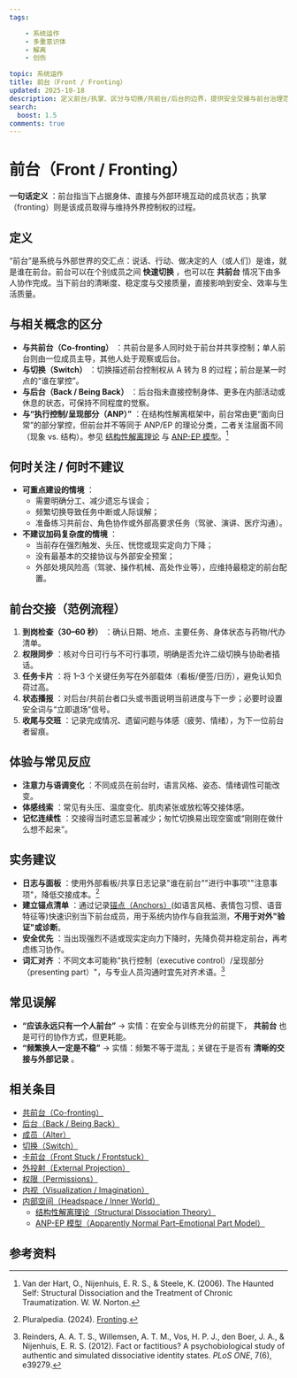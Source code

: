 ```yaml
---
tags:

    - 系统运作
    - 多重意识体
    - 解离
    - 创伤

topic: 系统运作
title: 前台（Front / Fronting）
updated: 2025-10-18
description: 定义前台/执掌、区分与切换/共前台/后台的边界，提供安全交接与前台治理范例、常见误解与参考资料。
search:
  boost: 1.5
comments: true
---
```


# 前台（Front / Fronting）

**一句话定义** ：前台指当下占据身体、直接与外部环境互动的成员状态；执掌（fronting）则是该成员取得与维持外界控制权的过程。

## 定义

“前台”是系统与外部世界的交汇点：说话、行动、做决定的人（或人们）是谁，就是谁在前台。前台可以在个别成员之间 **快速切换** ，也可以在 **共前台** 情况下由多人协作完成。当下前台的清晰度、稳定度与交接质量，直接影响到安全、效率与生活质量。

## 与相关概念的区分

- **与共前台（Co-fronting）** ：共前台是多人同时处于前台并共享控制；单人前台则由一位成员主导，其他人处于观察或后台。
- **与切换（Switch）** ：切换描述前台控制权从 A 转为 B 的过程；前台是某一时点的“谁在掌控”。
- **与后台（Back / Being Back）** ：后台指未直接控制身体、更多在内部活动或休息的状态，可保持不同程度的觉察。
- **与“执行控制/呈现部分（ANP）”** ：在结构性解离框架中，前台常由更“面向日常”的部分掌控，但前台并不等同于 ANP/EP 的理论分类，二者关注层面不同（现象 vs. 结构）。参见 [结构性解离理论](Structural-Dissociation-Theory.md) 与 [ANP-EP 模型](Apparently-Normal-Part-Emotional-Part-Model.md)。[^vanderhart2006-ffront]

## 何时关注 / 何时不建议

- **可重点建设的情境** ：
    - 需要明确分工、减少遗忘与误会；
    - 频繁切换导致任务中断或人际误解；
    - 准备练习共前台、角色协作或外部高要求任务（驾驶、演讲、医疗沟通）。
- **不建议加码复杂度的情境** ：
    - 当前存在强烈触发、头压、恍惚或现实定向力下降；
    - 没有最基本的交接协议与外部安全预案；
    - 外部处境风险高（驾驶、操作机械、高处作业等），应维持最稳定的前台配置。

## 前台交接（范例流程）

1. **到岗检查（30–60 秒）** ：确认日期、地点、主要任务、身体状态与药物/代办清单。
2. **权限同步** ：核对今日可行与不可行事项，明确是否允许二级切换与协助者插话。
3. **任务卡片** ：将 1–3 个关键任务写在外部载体（看板/便签/日历），避免认知负荷过高。
4. **状态播报** ：对后台/共前台者口头或书面说明当前进度与下一步；必要时设置安全词与“立即退场”信号。
5. **收尾与交班** ：记录完成情况、遗留问题与体感（疲劳、情绪），为下一位前台者留痕。

## 体验与常见反应

- **注意力与语调变化** ：不同成员在前台时，语言风格、姿态、情绪调性可能改变。
- **体感线索** ：常见有头压、温度变化、肌肉紧张或放松等交接体感。
- **记忆连续性** ：交接得当时遗忘显著减少；匆忙切换易出现空窗或“刚刚在做什么想不起来”。

## 实务建议

- **日志与面板** ：使用外部看板/共享日志记录"谁在前台""进行中事项""注意事项"，降低交接成本。[^pluralpedia-front]
- **建立锚点清单** ：通过记录[锚点（Anchors）](Anchors.md)(如语言风格、表情包习惯、语音特征等)快速识别当下前台成员，用于系统内协作与自我监测，**不用于对外"验证"或诊断**。
- **安全优先** ：当出现强烈不适或现实定向力下降时，先降负荷并稳定前台，再考虑练习协作。
- **词汇对齐** ：不同文本可能称"执行控制（executive control）/呈现部分（presenting part）"，与专业人员沟通时宜先对齐术语。[^reinders2012]

## 常见误解

- **“应该永远只有一个人前台”** → 实情：在安全与训练充分的前提下， **共前台** 也是可行的协作方式，但更耗能。
- **“频繁换人一定是不稳”** → 实情：频繁不等于混乱；关键在于是否有 **清晰的交接与外部记录** 。

## 相关条目

- [共前台（Co-fronting）](Co-Fronting.md)
- [后台（Back / Being Back）](Back-Being-Back.md)
- [成员（Alter）](Alter.md)
- [切换（Switch）](Switch.md)
- [卡前台（Front Stuck / Frontstuck）](Frontstuck.md)
- [外投射（External Projection）](External-Projection.md)
- [权限（Permissions）](Permissions.md)
- [内视（Visualization / Imagination）](Visualization-Imagination.md)
- [内部空间（Headspace / Inner World）](Headspace-Inner-World.md)
    - [结构性解离理论（Structural Dissociation Theory）](Structural-Dissociation-Theory.md)
    - [ANP-EP 模型（Apparently Normal Part–Emotional Part Model）](Apparently-Normal-Part-Emotional-Part-Model.md)

## 参考资料

[^pluralpedia-front]: Pluralpedia. (2024). [Fronting](https://pluralpedia.org/w/Fronting).
[^reinders2012]: Reinders, A. A. T. S., Willemsen, A. T. M., Vos, H. P. J., den Boer, J. A., & Nijenhuis, E. R. S. (2012). Fact or factitious? A psychobiological study of authentic and simulated dissociative identity states. *PLoS ONE*, 7(6), e39279.
[^vanderhart2006-ffront]: Van der Hart, O., Nijenhuis, E. R. S., & Steele, K. (2006). The Haunted Self: Structural Dissociation and the Treatment of Chronic Traumatization. W. W. Norton.
